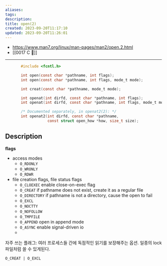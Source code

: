```yaml
---
aliases: 
tags: 
description:
title: open(2)
created: 2023-09-20T11:17:10
updated: 2023-09-20T11:26:01
---
```

- <https://www.man7.org/linux/man-pages/man2/open.2.html>
- [[0017 C 🍎]]
___

```c
       #include <fcntl.h>

       int open(const char *pathname, int flags);
       int open(const char *pathname, int flags, mode_t mode);

       int creat(const char *pathname, mode_t mode);

       int openat(int dirfd, const char *pathname, int flags);
       int openat(int dirfd, const char *pathname, int flags, mode_t mode);

       /* Documented separately, in openat2(2): */
       int openat2(int dirfd, const char *pathname,
                   const struct open_how *how, size_t size);
```

## Description

**flags**

- access modes
	- `O_RDONLY`
	- `O_WRONLY`
	- `O_RDWR`
- file creation flags, file status flags
	- `O_CLOEXEC` enable close-on-exec flag
	- `O_CREAT` if pathname does not exist, create it as a regular file
	- `O_DIRECTORY` if pathname is not a directory, cause the open to fail
	- `O_EXCL`
	- `O_NOCTTY`
	- `O_NOFOLLOW`
	- `O_TMPFILE`
	- `O_APPEND` open in append mode
	- `O_ASYNC` enable signal-driven io
	- 

자주 쓰는 플래그: 여러 프로세스들 간에 독점적인 읽기를 보장해주는 옵션. 일종의 lock 파일처럼 쓸 수 있게된다.

```
O_CREAT | O_EXCL
```
